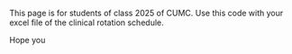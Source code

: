 This page is for students of class 2025 of CUMC. Use this code with your excel file of the clinical rotation schedule.

Hope you

